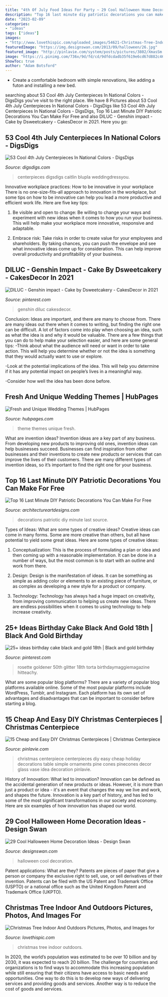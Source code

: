 ```yaml
---
title: "4th Of July Food Ideas For Party ~ 29 Cool Halloween Home Decoration Ideas"
description: "Top 16 last minute diy patriotic decorations you can make for free"
date: "2023-02-09"
categories:
- "ideas"
tags: ["ideas"]
images:
- "http://www.lovethispic.com/uploaded_images/54621-Christmas-Tree-Indoor-And-Outdoors.jpg"
featuredImage: "https://img.designswan.com/2013/09/halloween/26.jpg"
featured_image: "http://pinlavie.com/system/posts/pictures/3802/XmasSm.jpg"
image: "https://i.pinimg.com/736x/9d/fd/cd/9dfdcdadb35f619e6cd67d882c46c579.jpg"
ShowToc: true
author: "Adam Botsford"
---
```



- Create a comfortable bedroom with simple renovations, like adding a futon and installing a new bed. 

	

		
searching about 53 Cool 4th July Centerpieces In National Colors - DigsDigs you've visit to the right place. We have 8 Pictures about 53 Cool 4th July Centerpieces In National Colors - DigsDigs like 53 Cool 4th July Centerpieces In National Colors - DigsDigs, Top 16 Last Minute DIY Patriotic Decorations You Can Make For Free and also DILUC - Genshin impact - Cake by Dsweetcakery - CakesDecor in 2021. Here you go:
		
    
## 53 Cool 4th July Centerpieces In National Colors - DigsDigs

<img loading=lazy src="https://www.digsdigs.com/photos/cool-4th-july-centerpieces-in-national-colors-36-554x984.jpg" onerror="this.onerror=null;this.src='https://tse2.mm.bing.net/th?id=OIP.uMwtgzTU1lyGt3YYVpaoZAHaNJ&amp;pid=15.1';" alt="53 Cool 4th July Centerpieces In National Colors - DigsDigs">

_Source: digsdigs.com_

>centerpieces digsdigs caitlin blupla weddingdressyou. 

	

Innovative workplace practices: How to be innovative in your workplace
There is no one-size-fits-all approach to innovation in the workplace, but some tips on how to be innovative can help you lead a more productive and efficient work life. Here are five key tips:
1. Be visible and open to change: Be willing to change your ways and experiment with new ideas when it comes to how you run your business. This will help make your workplace more innovative, responsive and adaptable.

2. Embrace risk: Take risks in order to create value for your employees and shareholders. By taking chances, you can push the envelope and see what innovative ideas come up for consideration. This can help improve overall productivity and profitability of your business.


    
## DILUC - Genshin Impact - Cake By Dsweetcakery - CakesDecor In 2021

<img loading=lazy src="https://i.pinimg.com/736x/9d/fd/cd/9dfdcdadb35f619e6cd67d882c46c579.jpg" onerror="this.onerror=null;this.src='https://tse1.mm.bing.net/th?id=OIP.J1PZMNpUpbD6C7pdTRxZSwHaKs&amp;pid=15.1';" alt="DILUC - Genshin impact - Cake by Dsweetcakery - CakesDecor in 2021">

_Source: pinterest.com_

>genshin diluc cakesdecor. 

	

Conclusion: Ideas are important, and there are many to choose from.
There are many ideas out there when it comes to writing, but finding the right one can be difficult. A lot of factors come into play when choosing an idea, such as what the idea is and why it would be valuable. There are a few things that you can do to help make your selection easier, and here are some general tips:
-Think about what the audience will need or want in order to take action. This will help you determine whether or not the idea is something that they would actually want to use or explore.

-Look at the potential implications of the idea. This will help you determine if it has any potential impact on people’s lives in a meaningful way.

-Consider how well the idea has been done before.

    
## Fresh And Unique Wedding Themes | HubPages

<img loading=lazy src="https://usercontent2.hubstatic.com/1263191_f1024.jpg" onerror="this.onerror=null;this.src='https://tse2.mm.bing.net/th?id=OIP.HR5ld8VsVyHzhmplEvsq9QHaLH&amp;pid=15.1';" alt="Fresh and Unique Wedding Themes | HubPages">

_Source: hubpages.com_

>theme themes unique fresh. 

	

What are invention ideas?
Invention ideas are a key part of any business. From developing new products to improving old ones, invention ideas can help businesses succeed. Businesses can find inspiration from other businesses and their inventions to create new products or services that can improve the lives of their customers. There are many different types of invention ideas, so it’s important to find the right one for your business.

    
## Top 16 Last Minute DIY Patriotic Decorations You Can Make For Free

<img loading=lazy src="https://www.architectureartdesigns.com/wp-content/uploads/2017/07/9-1.jpg" onerror="this.onerror=null;this.src='https://tse1.mm.bing.net/th?id=OIP.aGQxrLIF1kYL1jljFIeMNQHaLs&amp;pid=15.1';" alt="Top 16 Last Minute DIY Patriotic Decorations You Can Make For Free">

_Source: architectureartdesigns.com_

>decorations patriotic diy minute last source. 

	

Types of Ideas: What are some types of creative ideas?
Creative ideas can come in many forms. Some are more creative than others, but all have potential to yield some great ideas. Here are some types of creative ideas:
1. Conceptualization: This is the process of formulating a plan or idea and then coming up with a reasonable implementation. It can be done in a number of ways, but the most common is to start with an outline and work from there.

2. Design: Design is the manifestation of ideas. It can be something as simple as adding color or elements to an existing piece of furniture, or as complex as developing a new style for a product or company.

3. Technology: Technology has always had a huge impact on creativity, from improving communication to helping us create new ideas. There are endless possibilities when it comes to using technology to help increase creativity.


    
## 25+ Ideas Birthday Cake Black And Gold 18th | Black And Gold Birthday

<img loading=lazy src="https://i.pinimg.com/736x/0a/96/c0/0a96c0de323e6bef472a6536b5beb95e.jpg" onerror="this.onerror=null;this.src='https://tse4.mm.bing.net/th?id=OIP.jyTGaFP7AGqsXVjtEK4AlgAAAA&amp;pid=15.1';" alt="25+ ideas birthday cake black and gold 18th | Black and gold birthday">

_Source: pinterest.com_

>rosette goldener 50th glitter 18th torta birthdaymaggiemagazine hitteachy. 

	

What are some popular blog platforms?
There are a variety of popular blog platforms available online. Some of the most popular platforms include WordPress, Tumblr, and Instagram. Each platform has its own set of advantages and disadvantages that can be important to consider before starting a blog.

    
## 15 Cheap And Easy DIY Christmas Centerpieces | Christmas Centerpiece

<img loading=lazy src="http://pinlavie.com/system/posts/pictures/3802/XmasSm.jpg" onerror="this.onerror=null;this.src='https://tse3.mm.bing.net/th?id=OIP.Wu3BKhqy1jo6ihWzW2lohgHaNo&amp;pid=15.1';" alt="15 Cheap and Easy DIY Christmas Centerpieces | Christmas Centerpiece">

_Source: pinlavie.com_

>christmas centerpiece centerpieces diy easy cheap holiday decorations table simple ornaments pine cones pinecones decor glass vase idea decoration pinlavie. 

	

History of Innovation: What led to innovation?
Innovation can be defined as the accidental generation of new products or ideas. However, it is more than just a product or idea - it's an event that changes the way we live and work, and shapes the future. Innovation is a key part of history, and has led to some of the most significant transformations in our society and economy. Here are six examples of how innovation has shaped our world.

    
## 29 Cool Halloween Home Decoration Ideas - Design Swan

<img loading=lazy src="https://img.designswan.com/2013/09/halloween/26.jpg" onerror="this.onerror=null;this.src='https://tse4.mm.bing.net/th?id=OIP.74yrYBd3JbWcAGJSrA1J3QHaLK&amp;pid=15.1';" alt="29 Cool Halloween Home Decoration Ideas - Design Swan">

_Source: designswan.com_

>halloween cool decoration. 

	

Patent applications: What are they?
Patents are pieces of paper that give a person or company the exclusive right to sell, use, or sell derivatives of their invention. Patents can be filed with the US Patent and Trademark Office (USPTO) or a national office such as the United Kingdom Patent and Trademark Office (UKPTO).

    
## Christmas Tree Indoor And Outdoors Pictures, Photos, And Images For

<img loading=lazy src="http://www.lovethispic.com/uploaded_images/54621-Christmas-Tree-Indoor-And-Outdoors.jpg" onerror="this.onerror=null;this.src='https://tse2.mm.bing.net/th?id=OIP.pw0Qhr5pAla_gFKZ2lg-hAHaLU&amp;pid=15.1';" alt="Christmas Tree Indoor And Outdoors Pictures, Photos, and Images for">

_Source: lovethispic.com_

>christmas tree indoor outdoors. 

	

In 2020, the world’s population was estimated to be over 10 billion and by 2030, it was expected to reach 20 billion. The challenge for countries and organizations is to find ways to accommodate this increasing population while still ensuring that their citizens have access to basic needs and opportunities. One way to do this is to develop new ways of delivering services and providing goods and services. Another way is to reduce the cost of goods and services.

